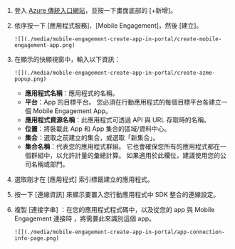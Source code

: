 1. 登入 [Azure 傳統入口網站](https://manage.windowsazure.com)，並按一下畫面底部的 [+新增]。
2. 依序按一下 [應用程式服務]、[Mobile Engagement]，然後 [建立]。
   
       ![](./media/mobile-engagement-create-app-in-portal/create-mobile-engagement-app.png)
3. 在顯示的快顯視窗中，輸入以下資訊：
   
       ![](./media/mobile-engagement-create-app-in-portal/create-azme-popup.png)
   
   * **應用程式名稱**：應用程式的名稱。 
   * **平台**：App 的目標平台。 您必須在行動應用程式的每個目標平台各建立一個 Mobile Engagement App。 
   * **應用程式資源名稱**：此應用程式可透過 API 與 URL 存取時的名稱。 
   * **位置**：將裝載此 App 和 App 集合的區域/資料中心。
   * **集合**：選取之前建立的集合，或選取「新集合」。
   * **集合名稱**：代表您的應用程式群組。 它也會確保您所有的應用程式都在一個群組中，以允許計量的彙總計算。 如果適用於此欄位，建議使用您的公司名稱或部門。
4. 選取剛才在 [應用程式]  索引標籤建立的應用程式。
5. 按一下 [連線資訊]  來顯示要置入您行動應用程式中 SDK 整合的連線設定。
6. 複製 [連接字串]  ：在您的應用程式程式碼中，以及從您的 app 與 Mobile Engagement 連接時 ，將需要此來識別這個 app。
   
       ![](./media/mobile-engagement-create-app-in-portal/app-connection-info-page.png)



<!--HONumber=Jan17_HO3-->


